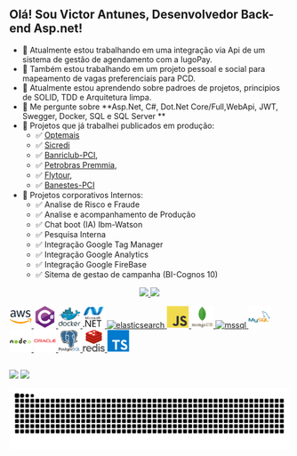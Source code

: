 ## Olá! Sou Victor Antunes, Desenvolvedor Back-end Asp.net!
- 🔭 Atualmente estou trabalhando em uma integração via Api de um sistema de gestão de agendamento com a IugoPay.
- 🔭 Também estou trabalhando em um projeto pessoal e social para mapeamento de vagas preferenciais para PCD.
- 🌱 Atualmente estou aprendendo sobre padroes de projetos, principios de SOLID, TDD e Arquitetura limpa.
- 💬 Me pergunte sobre **Asp.Net, C#, Dot.Net Core/Full,WebApi, JWT, Swegger, Docker,  SQL e SQL Server **
- 🤝 Projetos que já trabalhei publicados em produção: 
    - ✅   [Optemais](https://www.optemais.com.br/)
    - ✅   [Sicredi](https://www.recompensascartoessicredi.com.br/)
    - ✅   [Banriclub-PCI](https://www.banrishopping.com.br/), 
    - ✅   [Petrobras Premmia](https://premmia.optemais.com.br/),
    - ✅   [Flytour](https://dev.travelhubapi.com.br/),
    - ✅   [Banestes-PCI](https://www.banestesfidelidade.com.br/banestesvisa/usuario/loginbanestes)
 - 🤝 Projetos corporativos Internos: 
    - ✅ Analise de Risco e Fraude
    - ✅ Analise e acompanhamento de Produção
    - ✅ Chat boot (IA) Ibm-Watson
    - ✅ Pesquisa Interna
    - ✅ Integração Google Tag Manager
    - ✅ Integração Google Analytics
    - ✅ Integração Google FireBase
    - ✅ Sitema de gestao de campanha (BI-Cognos 10)
    

<div align="center">
  <a href="https://github.com/VictorAntunesJ">
  <img height="180em" src="https://github-readme-stats.vercel.app/api?username=VictorAntunesJ&show_icons=true&theme=dracula&include_all_commits=true&count_private=true"/>
  <img height="180em" src="https://github-readme-stats.vercel.app/api/top-langs/?username=VictorAntunesJ&layout=compact&langs_count=7&theme=dracula"/>
      
</div>
    
<p align="left"> <a href="https://aws.amazon.com" target="_blank" rel="noreferrer"> <img src="https://raw.githubusercontent.com/devicons/devicon/master/icons/amazonwebservices/amazonwebservices-original-wordmark.svg" alt="aws" width="40" height="40"/> </a> <a href="https://www.w3schools.com/cs/" target="_blank" rel="noreferrer"> <img src="https://raw.githubusercontent.com/devicons/devicon/master/icons/csharp/csharp-original.svg" alt="csharp" width="40" height="40"/> </a> <a href="https://www.docker.com/" target="_blank" rel="noreferrer"> <img src="https://raw.githubusercontent.com/devicons/devicon/master/icons/docker/docker-original-wordmark.svg" alt="docker" width="40" height="40"/> </a> <a href="https://dotnet.microsoft.com/" target="_blank" rel="noreferrer"> <img src="https://raw.githubusercontent.com/devicons/devicon/master/icons/dot-net/dot-net-original-wordmark.svg" alt="dotnet" width="40" height="40"/> </a> <a href="https://www.elastic.co" target="_blank" rel="noreferrer"> <img src="https://www.vectorlogo.zone/logos/elastic/elastic-icon.svg" alt="elasticsearch" width="40" height="40"/> </a> <a href="https://developer.mozilla.org/en-US/docs/Web/JavaScript" target="_blank" rel="noreferrer"> <img src="https://raw.githubusercontent.com/devicons/devicon/master/icons/javascript/javascript-original.svg" alt="javascript" width="40" height="40"/> </a> <a href="https://www.mongodb.com/" target="_blank" rel="noreferrer"> <img src="https://raw.githubusercontent.com/devicons/devicon/master/icons/mongodb/mongodb-original-wordmark.svg" alt="mongodb" width="40" height="40"/> </a> <a href="https://www.microsoft.com/en-us/sql-server" target="_blank" rel="noreferrer"> <img src="https://www.svgrepo.com/show/303229/microsoft-sql-server-logo.svg" alt="mssql" width="40" height="40"/> </a> <a href="https://www.mysql.com/" target="_blank" rel="noreferrer"> <img src="https://raw.githubusercontent.com/devicons/devicon/master/icons/mysql/mysql-original-wordmark.svg" alt="mysql" width="40" height="40"/> </a> <a href="https://nodejs.org" target="_blank" rel="noreferrer"> <img src="https://raw.githubusercontent.com/devicons/devicon/master/icons/nodejs/nodejs-original-wordmark.svg" alt="nodejs" width="40" height="40"/> </a> <a href="https://www.oracle.com/" target="_blank" rel="noreferrer"> <img src="https://raw.githubusercontent.com/devicons/devicon/master/icons/oracle/oracle-original.svg" alt="oracle" width="40" height="40"/> </a> <a href="https://www.postgresql.org" target="_blank" rel="noreferrer"> <img src="https://raw.githubusercontent.com/devicons/devicon/master/icons/postgresql/postgresql-original-wordmark.svg" alt="postgresql" width="40" height="40"/> </a> <a href="https://redis.io" target="_blank" rel="noreferrer"> <img src="https://raw.githubusercontent.com/devicons/devicon/master/icons/redis/redis-original-wordmark.svg" alt="redis" width="40" height="40"/> </a> <a href="https://www.typescriptlang.org/" target="_blank" rel="noreferrer"> <img src="https://raw.githubusercontent.com/devicons/devicon/master/icons/typescript/typescript-original.svg" alt="typescript" width="40" height="40"/> </a> </p>
</div> 
  
  ##
 

  <a href = "mailto:victorsergioantunes23@gmail.com"><img src="https://img.shields.io/badge/-Gmail-%23333?style=for-the-badge&logo=gmail&logoColor=white" target="_blank"></a>
  <a href="https://www.linkedin.com/in/victor-janu%C3%A1rio/" target="_blank"><img src="https://img.shields.io/badge/-LinkedIn-%230077B5?style=for-the-badge&logo=linkedin&logoColor=white" target="_blank"></a> 
 
  ![Snake animation](https://github.com/VictorAntunesJ/VictorAntunesJ/blob/main/github-contribution-grid-snake.svg)
 
</div>
  
